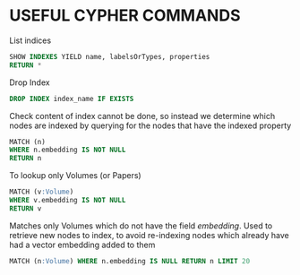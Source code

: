 # USEFUL CYPHER COMMANDS

List indices
```sql
SHOW INDEXES YIELD name, labelsOrTypes, properties
RETURN *
```

Drop Index
```sql
DROP INDEX index_name IF EXISTS
```

Check content of index cannot be done, so instead we determine which nodes are indexed by querying for the nodes that have the indexed property
```sql
MATCH (n)
WHERE n.embedding IS NOT NULL
RETURN n
```

To lookup only Volumes (or Papers)
```sql
MATCH (v:Volume)
WHERE v.embedding IS NOT NULL
RETURN v
```

Matches only Volumes which do not have the field _embedding_. Used to retrieve new nodes to index, to avoid re-indexing nodes which already have had a vector embedding added to them
```sql
MATCH (n:Volume) WHERE n.embedding IS NULL RETURN n LIMIT 20
```

